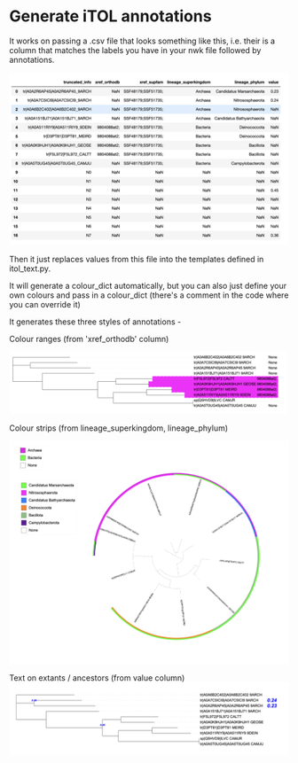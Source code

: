 # Generate iTOL annotations

It works on passing a .csv file that looks something like this, i.e. their is a column that matches the labels you have in your nwk file followed by annotations.

![Dataframe](imgs/df.png)

Then it just replaces values from this file into the templates defined in itol_text.py.

It will generate a colour_dict automatically, but you can also just define your own colours and pass in a colour_dict  (there's a comment in the code where you can override it)

It generates these three styles of annotations - 

Colour ranges (from 'xref_orthodb' column)

![Ranges](imgs/ranges.png)


Colour strips (from lineage_superkingdom, lineage_phylum)

![Colour Strips](imgs/colour_strips.png)


Text on extants / ancestors (from value column)
![Text](imgs/text.png)


